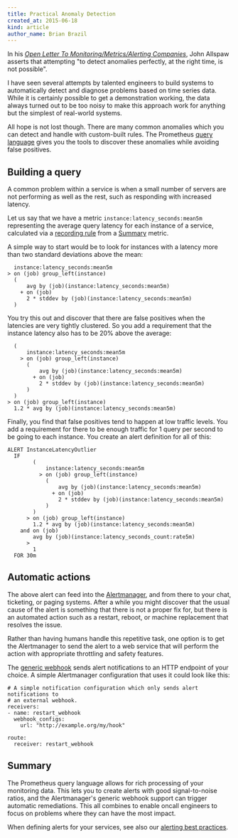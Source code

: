 ```yaml
---
title: Practical Anomaly Detection
created_at: 2015-06-18
kind: article
author_name: Brian Brazil
---
```


In his *[Open Letter To Monitoring/Metrics/Alerting Companies](http://www.kitchensoap.com/2015/05/01/openlettertomonitoringproducts/)*,
John Allspaw asserts that attempting "to detect anomalies perfectly, at the right time, is not possible".

I have seen several attempts by talented engineers to build systems to
automatically detect and diagnose problems based on time series data. While it
is certainly possible to get a demonstration working, the data always turned
out to be too noisy to make this approach work for anything but the simplest of
real-world systems.

All hope is not lost though. There are many common anomalies which you can
detect and handle with custom-built rules. The Prometheus [query
language](../../../../../docs/querying/basics/) gives you the tools to discover
these anomalies while avoiding false positives.

## Building a query

A common problem within a service is when a small number of servers are not
performing as well as the rest, such as responding with increased latency.

Let us say that we have a metric `instance:latency_seconds:mean5m` representing the
average query latency for each instance of a service, calculated via a
[recording rule](/docs/querying/rules/) from a
[Summary](/docs/concepts/metric_types/#summary) metric.

A simple way to start would be to look for instances with a latency
more than two standard deviations above the mean:

```
  instance:latency_seconds:mean5m
> on (job) group_left(instance)
  (
      avg by (job)(instance:latency_seconds:mean5m)
    + on (job)
      2 * stddev by (job)(instance:latency_seconds:mean5m)
  )
```

You try this out and discover that there are false positives when
the latencies are very tightly clustered. So you add a requirement
that the instance latency also has to be 20% above the average:

```
  (
      instance:latency_seconds:mean5m
    > on (job) group_left(instance)
      (
          avg by (job)(instance:latency_seconds:mean5m)
        + on (job)
          2 * stddev by (job)(instance:latency_seconds:mean5m)
      )
  )
> on (job) group_left(instance)
  1.2 * avg by (job)(instance:latency_seconds:mean5m)
```

Finally, you find that false positives tend to happen at low traffic levels.
You add a requirement for there to be enough traffic for 1 query per second to
be going to each instance. You create an alert definition for all of this:

```
ALERT InstanceLatencyOutlier
  IF
        (
            instance:latency_seconds:mean5m
          > on (job) group_left(instance)
            (
                avg by (job)(instance:latency_seconds:mean5m)
              + on (job)
                2 * stddev by (job)(instance:latency_seconds:mean5m)
            )
        )
      > on (job) group_left(instance)
        1.2 * avg by (job)(instance:latency_seconds:mean5m)
    and on (job)
        avg by (job)(instance:latency_seconds_count:rate5m)
      >
        1
  FOR 30m
```

## Automatic actions

The above alert can feed into the
[Alertmanager](/docs/alerting/alertmanager/), and from there to
your chat, ticketing, or paging systems. After a while you might discover that the
usual cause of the alert is something that there is not a proper fix for, but there is an
automated action such as a restart, reboot, or machine replacement that resolves
the issue.

Rather than having humans handle this repetitive task, one option is to
get the Alertmanager to send the alert to a web service that will perform
the action with appropriate throttling and safety features.

The [generic webhook](/docs/alerting/alertmanager/#generic-webhook)
sends alert notifications to an HTTP endpoint of your choice. A simple Alertmanager
configuration that uses it could look like this:

```
# A simple notification configuration which only sends alert notifications to
# an external webhook.
receivers:
- name: restart_webhook
  webhook_configs:
    url: "http://example.org/my/hook"

route:
  receiver: restart_webhook
```


## Summary

The Prometheus query language allows for rich processing of your monitoring
data. This lets you to create alerts with good signal-to-noise ratios, and the
Alertmanager's generic webhook support can trigger automatic remediations.
This all combines to enable oncall engineers to focus on problems where they can
have the most impact.

When defining alerts for your services, see also our [alerting best practices](/docs/practices/alerting/).
